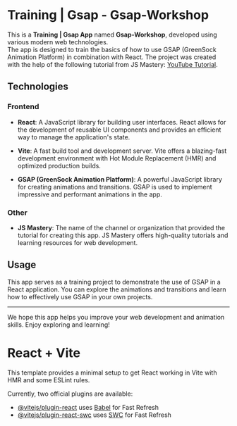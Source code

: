 # Training | Gsap - Gsap-Workshop

This is a **Training | Gsap App** named **Gsap-Workshop**, developed using various modern web technologies.  
The app is designed to train  the basics of how to use GSAP (GreenSock Animation Platform) in combination with React. 
The project was created with the help of the following tutorial from JS Mastery: [YouTube Tutorial](https://www.youtube.com/watch?v=kRQbRAJ4-Fs&t=4066s).

## Technologies

### Frontend

- **React**: A JavaScript library for building user interfaces. React allows for the development of reusable UI components and provides an efficient way to manage the application's state.

- **Vite**: A fast build tool and development server. Vite offers a blazing-fast development environment with Hot Module Replacement (HMR) and optimized production builds.

- **GSAP (GreenSock Animation Platform)**: A powerful JavaScript library for creating animations and transitions. GSAP is used to implement impressive and performant animations in the app.

### Other

- **JS Mastery**: The name of the channel or organization that provided the tutorial for creating this app. JS Mastery offers high-quality tutorials and learning resources for web development.

## Usage

This app serves as a training project to demonstrate the use of GSAP in a React application. You can explore the animations and transitions and learn how to effectively use GSAP in your own projects.

---

We hope this app helps you improve your web development and animation skills. Enjoy exploring and learning!




# React + Vite

This template provides a minimal setup to get React working in Vite with HMR and some ESLint rules.

Currently, two official plugins are available:

- [@vitejs/plugin-react](https://github.com/vitejs/vite-plugin-react/blob/main/packages/plugin-react/README.md) uses [Babel](https://babeljs.io/) for Fast Refresh
- [@vitejs/plugin-react-swc](https://github.com/vitejs/vite-plugin-react-swc) uses [SWC](https://swc.rs/) for Fast Refresh
